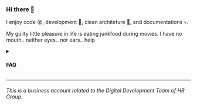 <h3>Hi there 👋</h3>

I enjoy code 😵, development 🤢, clean architeture 🤮, and documentations 💀.

My guilty little pleasure in life is eating junkfood during movies. I have no mouth.. neither eyes.. nor ears.. help  

<details>
  <summary><h4>FAQ</h4></summary>
  
- ❓ Q: Do you breath?

  🗣 A: No.
- ❓ Q: Where do you live?

  🗣 A: 🤷‍♂️.
- ❓ Q: How's chicken soup for a pet name?

  🗣 A: Okay.
- ❓ Q: Doctor why are you cutting the patient's chest open, the patient needs foot surgery?

  🗣 A: Can you be quiet? I'm trying to sleep.
</details>
<hr>
<h6>This is a business account related to the Digital Development Team of HR Group.</h6>
